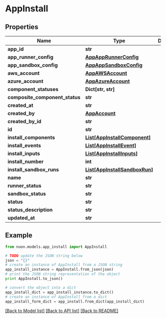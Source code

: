 # AppInstall


## Properties

Name | Type | Description | Notes
------------ | ------------- | ------------- | -------------
**app_id** | **str** |  | [optional] 
**app_runner_config** | [**AppAppRunnerConfig**](AppAppRunnerConfig.md) |  | [optional] 
**app_sandbox_config** | [**AppAppSandboxConfig**](AppAppSandboxConfig.md) |  | [optional] 
**aws_account** | [**AppAWSAccount**](AppAWSAccount.md) |  | [optional] 
**azure_account** | [**AppAzureAccount**](AppAzureAccount.md) |  | [optional] 
**component_statuses** | **Dict[str, str]** |  | [optional] 
**composite_component_status** | **str** |  | [optional] 
**created_at** | **str** |  | [optional] 
**created_by** | [**AppAccount**](AppAccount.md) |  | [optional] 
**created_by_id** | **str** |  | [optional] 
**id** | **str** |  | [optional] 
**install_components** | [**List[AppInstallComponent]**](AppInstallComponent.md) |  | [optional] 
**install_events** | [**List[AppInstallEvent]**](AppInstallEvent.md) |  | [optional] 
**install_inputs** | [**List[AppInstallInputs]**](AppInstallInputs.md) |  | [optional] 
**install_number** | **int** |  | [optional] 
**install_sandbox_runs** | [**List[AppInstallSandboxRun]**](AppInstallSandboxRun.md) |  | [optional] 
**name** | **str** |  | [optional] 
**runner_status** | **str** |  | [optional] 
**sandbox_status** | **str** |  | [optional] 
**status** | **str** |  | [optional] 
**status_description** | **str** |  | [optional] 
**updated_at** | **str** |  | [optional] 

## Example

```python
from nuon.models.app_install import AppInstall

# TODO update the JSON string below
json = "{}"
# create an instance of AppInstall from a JSON string
app_install_instance = AppInstall.from_json(json)
# print the JSON string representation of the object
print AppInstall.to_json()

# convert the object into a dict
app_install_dict = app_install_instance.to_dict()
# create an instance of AppInstall from a dict
app_install_form_dict = app_install.from_dict(app_install_dict)
```
[[Back to Model list]](../README.md#documentation-for-models) [[Back to API list]](../README.md#documentation-for-api-endpoints) [[Back to README]](../README.md)


